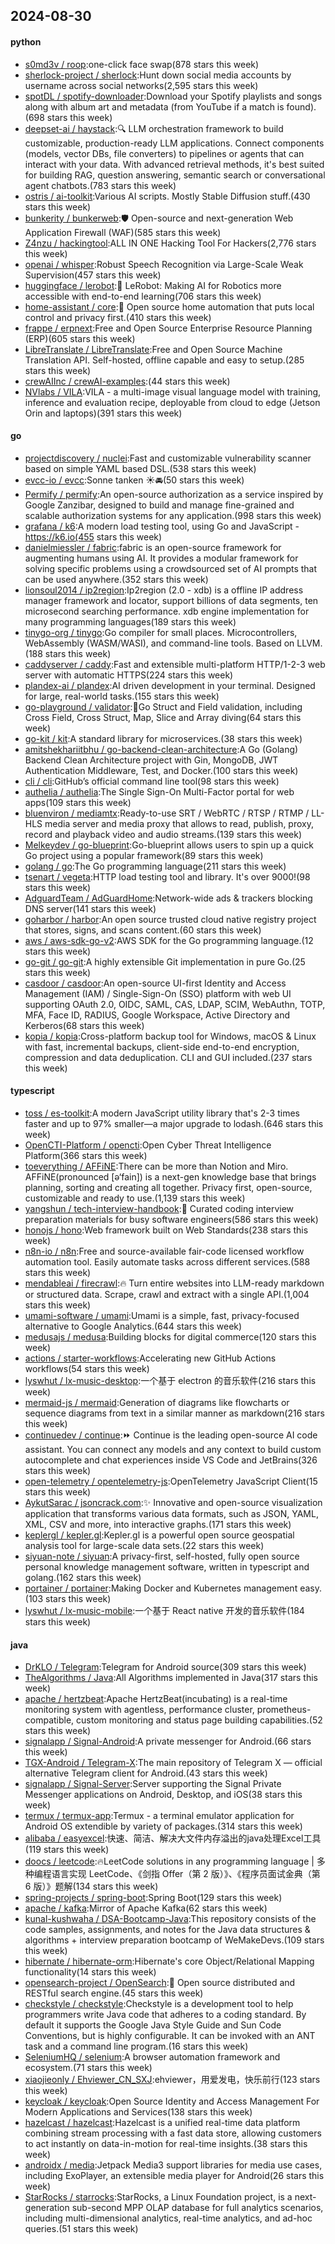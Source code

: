 ## 2024-08-30

#### python
* [s0md3v / roop](https://github.com/s0md3v/roop):one-click face swap(878 stars this week)
* [sherlock-project / sherlock](https://github.com/sherlock-project/sherlock):Hunt down social media accounts by username across social networks(2,595 stars this week)
* [spotDL / spotify-downloader](https://github.com/spotDL/spotify-downloader):Download your Spotify playlists and songs along with album art and metadata (from YouTube if a match is found).(698 stars this week)
* [deepset-ai / haystack](https://github.com/deepset-ai/haystack):🔍 LLM orchestration framework to build customizable, production-ready LLM applications. Connect components (models, vector DBs, file converters) to pipelines or agents that can interact with your data. With advanced retrieval methods, it's best suited for building RAG, question answering, semantic search or conversational agent chatbots.(783 stars this week)
* [ostris / ai-toolkit](https://github.com/ostris/ai-toolkit):Various AI scripts. Mostly Stable Diffusion stuff.(430 stars this week)
* [bunkerity / bunkerweb](https://github.com/bunkerity/bunkerweb):🛡️ Open-source and next-generation Web Application Firewall (WAF)(585 stars this week)
* [Z4nzu / hackingtool](https://github.com/Z4nzu/hackingtool):ALL IN ONE Hacking Tool For Hackers(2,776 stars this week)
* [openai / whisper](https://github.com/openai/whisper):Robust Speech Recognition via Large-Scale Weak Supervision(457 stars this week)
* [huggingface / lerobot](https://github.com/huggingface/lerobot):🤗 LeRobot: Making AI for Robotics more accessible with end-to-end learning(706 stars this week)
* [home-assistant / core](https://github.com/home-assistant/core):🏡 Open source home automation that puts local control and privacy first.(410 stars this week)
* [frappe / erpnext](https://github.com/frappe/erpnext):Free and Open Source Enterprise Resource Planning (ERP)(605 stars this week)
* [LibreTranslate / LibreTranslate](https://github.com/LibreTranslate/LibreTranslate):Free and Open Source Machine Translation API. Self-hosted, offline capable and easy to setup.(285 stars this week)
* [crewAIInc / crewAI-examples](https://github.com/crewAIInc/crewAI-examples):(44 stars this week)
* [NVlabs / VILA](https://github.com/NVlabs/VILA):VILA - a multi-image visual language model with training, inference and evaluation recipe, deployable from cloud to edge (Jetson Orin and laptops)(391 stars this week)

#### go
* [projectdiscovery / nuclei](https://github.com/projectdiscovery/nuclei):Fast and customizable vulnerability scanner based on simple YAML based DSL.(538 stars this week)
* [evcc-io / evcc](https://github.com/evcc-io/evcc):Sonne tanken ☀️🚘(50 stars this week)
* [Permify / permify](https://github.com/Permify/permify):An open-source authorization as a service inspired by Google Zanzibar, designed to build and manage fine-grained and scalable authorization systems for any application.(998 stars this week)
* [grafana / k6](https://github.com/grafana/k6):A modern load testing tool, using Go and JavaScript - https://k6.io(455 stars this week)
* [danielmiessler / fabric](https://github.com/danielmiessler/fabric):fabric is an open-source framework for augmenting humans using AI. It provides a modular framework for solving specific problems using a crowdsourced set of AI prompts that can be used anywhere.(352 stars this week)
* [lionsoul2014 / ip2region](https://github.com/lionsoul2014/ip2region):Ip2region (2.0 - xdb) is a offline IP address manager framework and locator, support billions of data segments, ten microsecond searching performance. xdb engine implementation for many programming languages(189 stars this week)
* [tinygo-org / tinygo](https://github.com/tinygo-org/tinygo):Go compiler for small places. Microcontrollers, WebAssembly (WASM/WASI), and command-line tools. Based on LLVM.(188 stars this week)
* [caddyserver / caddy](https://github.com/caddyserver/caddy):Fast and extensible multi-platform HTTP/1-2-3 web server with automatic HTTPS(224 stars this week)
* [plandex-ai / plandex](https://github.com/plandex-ai/plandex):AI driven development in your terminal. Designed for large, real-world tasks.(155 stars this week)
* [go-playground / validator](https://github.com/go-playground/validator):💯Go Struct and Field validation, including Cross Field, Cross Struct, Map, Slice and Array diving(64 stars this week)
* [go-kit / kit](https://github.com/go-kit/kit):A standard library for microservices.(38 stars this week)
* [amitshekhariitbhu / go-backend-clean-architecture](https://github.com/amitshekhariitbhu/go-backend-clean-architecture):A Go (Golang) Backend Clean Architecture project with Gin, MongoDB, JWT Authentication Middleware, Test, and Docker.(100 stars this week)
* [cli / cli](https://github.com/cli/cli):GitHub’s official command line tool(98 stars this week)
* [authelia / authelia](https://github.com/authelia/authelia):The Single Sign-On Multi-Factor portal for web apps(109 stars this week)
* [bluenviron / mediamtx](https://github.com/bluenviron/mediamtx):Ready-to-use SRT / WebRTC / RTSP / RTMP / LL-HLS media server and media proxy that allows to read, publish, proxy, record and playback video and audio streams.(139 stars this week)
* [Melkeydev / go-blueprint](https://github.com/Melkeydev/go-blueprint):Go-blueprint allows users to spin up a quick Go project using a popular framework(89 stars this week)
* [golang / go](https://github.com/golang/go):The Go programming language(211 stars this week)
* [tsenart / vegeta](https://github.com/tsenart/vegeta):HTTP load testing tool and library. It's over 9000!(98 stars this week)
* [AdguardTeam / AdGuardHome](https://github.com/AdguardTeam/AdGuardHome):Network-wide ads & trackers blocking DNS server(141 stars this week)
* [goharbor / harbor](https://github.com/goharbor/harbor):An open source trusted cloud native registry project that stores, signs, and scans content.(60 stars this week)
* [aws / aws-sdk-go-v2](https://github.com/aws/aws-sdk-go-v2):AWS SDK for the Go programming language.(12 stars this week)
* [go-git / go-git](https://github.com/go-git/go-git):A highly extensible Git implementation in pure Go.(25 stars this week)
* [casdoor / casdoor](https://github.com/casdoor/casdoor):An open-source UI-first Identity and Access Management (IAM) / Single-Sign-On (SSO) platform with web UI supporting OAuth 2.0, OIDC, SAML, CAS, LDAP, SCIM, WebAuthn, TOTP, MFA, Face ID, RADIUS, Google Workspace, Active Directory and Kerberos(68 stars this week)
* [kopia / kopia](https://github.com/kopia/kopia):Cross-platform backup tool for Windows, macOS & Linux with fast, incremental backups, client-side end-to-end encryption, compression and data deduplication. CLI and GUI included.(237 stars this week)

#### typescript
* [toss / es-toolkit](https://github.com/toss/es-toolkit):A modern JavaScript utility library that's 2-3 times faster and up to 97% smaller—a major upgrade to lodash.(646 stars this week)
* [OpenCTI-Platform / opencti](https://github.com/OpenCTI-Platform/opencti):Open Cyber Threat Intelligence Platform(366 stars this week)
* [toeverything / AFFiNE](https://github.com/toeverything/AFFiNE):There can be more than Notion and Miro. AFFiNE(pronounced [ə‘fain]) is a next-gen knowledge base that brings planning, sorting and creating all together. Privacy first, open-source, customizable and ready to use.(1,139 stars this week)
* [yangshun / tech-interview-handbook](https://github.com/yangshun/tech-interview-handbook):💯 Curated coding interview preparation materials for busy software engineers(586 stars this week)
* [honojs / hono](https://github.com/honojs/hono):Web framework built on Web Standards(238 stars this week)
* [n8n-io / n8n](https://github.com/n8n-io/n8n):Free and source-available fair-code licensed workflow automation tool. Easily automate tasks across different services.(588 stars this week)
* [mendableai / firecrawl](https://github.com/mendableai/firecrawl):🔥 Turn entire websites into LLM-ready markdown or structured data. Scrape, crawl and extract with a single API.(1,004 stars this week)
* [umami-software / umami](https://github.com/umami-software/umami):Umami is a simple, fast, privacy-focused alternative to Google Analytics.(644 stars this week)
* [medusajs / medusa](https://github.com/medusajs/medusa):Building blocks for digital commerce(120 stars this week)
* [actions / starter-workflows](https://github.com/actions/starter-workflows):Accelerating new GitHub Actions workflows(54 stars this week)
* [lyswhut / lx-music-desktop](https://github.com/lyswhut/lx-music-desktop):一个基于 electron 的音乐软件(216 stars this week)
* [mermaid-js / mermaid](https://github.com/mermaid-js/mermaid):Generation of diagrams like flowcharts or sequence diagrams from text in a similar manner as markdown(216 stars this week)
* [continuedev / continue](https://github.com/continuedev/continue):⏩ Continue is the leading open-source AI code assistant. You can connect any models and any context to build custom autocomplete and chat experiences inside VS Code and JetBrains(326 stars this week)
* [open-telemetry / opentelemetry-js](https://github.com/open-telemetry/opentelemetry-js):OpenTelemetry JavaScript Client(15 stars this week)
* [AykutSarac / jsoncrack.com](https://github.com/AykutSarac/jsoncrack.com):✨ Innovative and open-source visualization application that transforms various data formats, such as JSON, YAML, XML, CSV and more, into interactive graphs.(171 stars this week)
* [keplergl / kepler.gl](https://github.com/keplergl/kepler.gl):Kepler.gl is a powerful open source geospatial analysis tool for large-scale data sets.(22 stars this week)
* [siyuan-note / siyuan](https://github.com/siyuan-note/siyuan):A privacy-first, self-hosted, fully open source personal knowledge management software, written in typescript and golang.(162 stars this week)
* [portainer / portainer](https://github.com/portainer/portainer):Making Docker and Kubernetes management easy.(103 stars this week)
* [lyswhut / lx-music-mobile](https://github.com/lyswhut/lx-music-mobile):一个基于 React native 开发的音乐软件(184 stars this week)

#### java
* [DrKLO / Telegram](https://github.com/DrKLO/Telegram):Telegram for Android source(309 stars this week)
* [TheAlgorithms / Java](https://github.com/TheAlgorithms/Java):All Algorithms implemented in Java(317 stars this week)
* [apache / hertzbeat](https://github.com/apache/hertzbeat):Apache HertzBeat(incubating) is a real-time monitoring system with agentless, performance cluster, prometheus-compatible, custom monitoring and status page building capabilities.(52 stars this week)
* [signalapp / Signal-Android](https://github.com/signalapp/Signal-Android):A private messenger for Android.(66 stars this week)
* [TGX-Android / Telegram-X](https://github.com/TGX-Android/Telegram-X):The main repository of Telegram X — official alternative Telegram client for Android.(43 stars this week)
* [signalapp / Signal-Server](https://github.com/signalapp/Signal-Server):Server supporting the Signal Private Messenger applications on Android, Desktop, and iOS(38 stars this week)
* [termux / termux-app](https://github.com/termux/termux-app):Termux - a terminal emulator application for Android OS extendible by variety of packages.(314 stars this week)
* [alibaba / easyexcel](https://github.com/alibaba/easyexcel):快速、简洁、解决大文件内存溢出的java处理Excel工具(119 stars this week)
* [doocs / leetcode](https://github.com/doocs/leetcode):🔥LeetCode solutions in any programming language | 多种编程语言实现 LeetCode、《剑指 Offer（第 2 版）》、《程序员面试金典（第 6 版）》题解(134 stars this week)
* [spring-projects / spring-boot](https://github.com/spring-projects/spring-boot):Spring Boot(129 stars this week)
* [apache / kafka](https://github.com/apache/kafka):Mirror of Apache Kafka(62 stars this week)
* [kunal-kushwaha / DSA-Bootcamp-Java](https://github.com/kunal-kushwaha/DSA-Bootcamp-Java):This repository consists of the code samples, assignments, and notes for the Java data structures & algorithms + interview preparation bootcamp of WeMakeDevs.(109 stars this week)
* [hibernate / hibernate-orm](https://github.com/hibernate/hibernate-orm):Hibernate's core Object/Relational Mapping functionality(14 stars this week)
* [opensearch-project / OpenSearch](https://github.com/opensearch-project/OpenSearch):🔎 Open source distributed and RESTful search engine.(45 stars this week)
* [checkstyle / checkstyle](https://github.com/checkstyle/checkstyle):Checkstyle is a development tool to help programmers write Java code that adheres to a coding standard. By default it supports the Google Java Style Guide and Sun Code Conventions, but is highly configurable. It can be invoked with an ANT task and a command line program.(16 stars this week)
* [SeleniumHQ / selenium](https://github.com/SeleniumHQ/selenium):A browser automation framework and ecosystem.(71 stars this week)
* [xiaojieonly / Ehviewer_CN_SXJ](https://github.com/xiaojieonly/Ehviewer_CN_SXJ):ehviewer，用爱发电，快乐前行(123 stars this week)
* [keycloak / keycloak](https://github.com/keycloak/keycloak):Open Source Identity and Access Management For Modern Applications and Services(138 stars this week)
* [hazelcast / hazelcast](https://github.com/hazelcast/hazelcast):Hazelcast is a unified real-time data platform combining stream processing with a fast data store, allowing customers to act instantly on data-in-motion for real-time insights.(38 stars this week)
* [androidx / media](https://github.com/androidx/media):Jetpack Media3 support libraries for media use cases, including ExoPlayer, an extensible media player for Android(26 stars this week)
* [StarRocks / starrocks](https://github.com/StarRocks/starrocks):StarRocks, a Linux Foundation project, is a next-generation sub-second MPP OLAP database for full analytics scenarios, including multi-dimensional analytics, real-time analytics, and ad-hoc queries.(51 stars this week)
